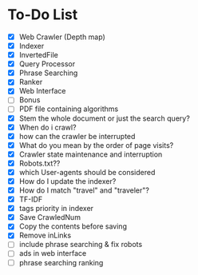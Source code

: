 # To-Do List

- [x] Web Crawler (Depth map)
- [x] Indexer
- [x] InvertedFile
- [x] Query Processor
- [x] Phrase Searching
- [x] Ranker
- [x] Web Interface
- [ ] Bonus
- [ ] PDF file containing algorithms
- [x] Stem the whole document or just the search query?
- [x] When do i crawl?
- [x] how can the crawler be interrupted
- [x] What do you mean by the order of page visits?
- [x] Crawler state maintenance and interruption
- [x] Robots.txt??
- [x] which User-agents should be considered 
- [x] How do I update the indexer?
- [x] How do I match "travel" and "traveler"?
- [x] TF-IDF
- [x] tags priority in indexer
- [x] Save CrawledNum
- [x] Copy the contents before saving
- [x] Remove inLinks
- [ ] include phrase searching & fix robots
- [ ] ads in web interface
- [ ] phrase searching ranking